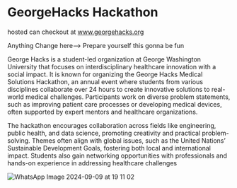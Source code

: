 # GeorgeHacks Hackathon

hosted can checkout at  www.georgehacks.org

Anything Change here-->
Prepare yourself this gonna be fun

George Hacks is a student-led organization at George Washington University that focuses on interdisciplinary healthcare innovation with a social impact. It is known for organizing the George Hacks Medical Solutions Hackathon, an annual event where students from various disciplines collaborate over 24 hours to create innovative solutions to real-world medical challenges. Participants work on diverse problem statements, such as improving patient care processes or developing medical devices, often supported by expert mentors and healthcare organizations.

The hackathon encourages collaboration across fields like engineering, public health, and data science, promoting creativity and practical problem-solving. Themes often align with global issues, such as the United Nations’ Sustainable Development Goals, fostering both local and international impact. Students also gain networking opportunities with professionals and hands-on experience in addressing healthcare challenges





![WhatsApp Image 2024-09-09 at 19 11 02](https://github.com/user-attachments/assets/d0005c82-afa4-4b1c-bd8c-60566ba3b7b5)
